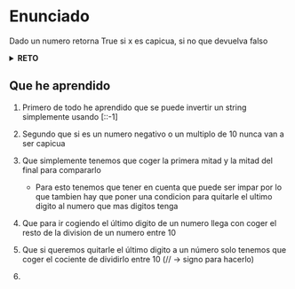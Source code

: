 # Enunciado
Dado un numero retorna True si x es capicua, si no que devuelva falso
<details>
    <summary><b>RETO</b></summary>
    <p>
    Serias capaz de resolverlo sin convertirlo a String
    </p>
</details>

## Que he aprendido
1. Primero de todo he aprendido que se puede invertir un string simplemente usando [::-1]
2. Segundo que si es un numero negativo o un multiplo de 10 nunca van a ser capicua
3. Que simplemente tenemos que coger la primera mitad y la mitad del final para compararlo
    
   - Para esto tenemos que tener en cuenta que puede ser impar por lo que tambien hay que poner una condicion para quitarle el ultimo digito al numero que mas digitos tenga
4. Que para ir cogiendo el último digito de un numero llega con coger el resto de la division de un numero entre 10
5. Que si queremos quitarle el último digito a un número solo tenemos que coger el cociente de dividirlo entre 10 (// -> signo para hacerlo)
6. 